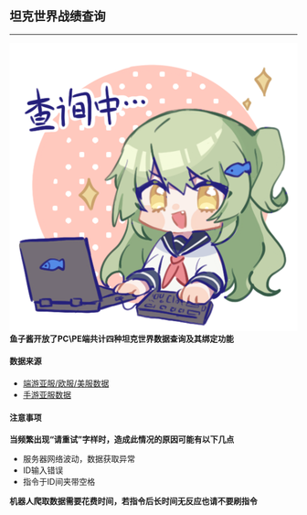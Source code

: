 ## 坦克世界战绩查询
***

![查询中](image/checking.png)
**鱼子酱开放了PC\PE端共计四种坦克世界数据查询及其绑定功能**



#### 数据来源

* [端游亚服/欧服/美服数据](https://tanks.gg)
* [手游亚服数据](https://www.blitzstars.com)

#### 注意事项
**当频繁出现“请重试”字样时，造成此情况的原因可能有以下几点**

* 服务器网络波动，数据获取异常
* ID输入错误
* 指令于ID间夹带空格

**机器人爬取数据需要花费时间，若指令后长时间无反应也请不要刷指令**
